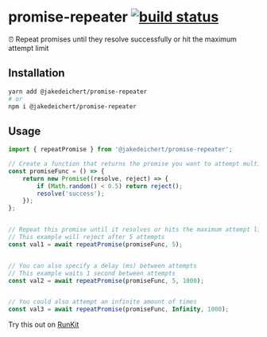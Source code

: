 # promise-repeater [![build status][ci_badge]][github_ci]

⏰ Repeat promises until they resolve successfully or hit the maximum attempt limit


## Installation

~~~sh
yarn add @jakedeichert/promise-repeater
# or
npm i @jakedeichert/promise-repeater
~~~


## Usage

~~~js
import { repeatPromise } from '@jakedeichert/promise-repeater';

// Create a function that returns the promise you want to attempt multiple times
const promiseFunc = () => {
    return new Promise((resolve, reject) => {
        if (Math.random() < 0.5) return reject();
        resolve('success');
    });
};


// Repeat this promise until it resolves or hits the maximum attempt limit option
// This example will reject after 5 attempts
const val1 = await repeatPromise(promiseFunc, 5);


// You can also specify a delay (ms) between attempts
// This example waits 1 second between attempts
const val2 = await repeatPromise(promiseFunc, 5, 1000);


// You could also attempt an infinite amount of times
const val3 = await repeatPromise(promiseFunc, Infinity, 1000);
~~~

Try this out on [RunKit](https://npm.runkit.com/@jakedeichert/promise-repeater)






<!-- Badge from here: https://github.com/atrox/github-actions-badge -->
[github_ci]: https://actions-badge.atrox.dev/jakedeichert/promise-repeater/goto
[ci_badge]: https://img.shields.io/endpoint.svg?url=https%3A%2F%2Factions-badge.atrox.dev%2Fjakedeichert%2Fpromise-repeater%2Fbadge&label=build&logo=none
